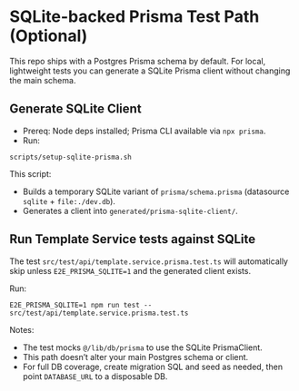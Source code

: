 # SQLite-backed Prisma Test Path (Optional)

This repo ships with a Postgres Prisma schema by default. For local, lightweight tests you can generate a SQLite Prisma client without changing the main schema.

## Generate SQLite Client

- Prereq: Node deps installed; Prisma CLI available via `npx prisma`.
- Run:

```
scripts/setup-sqlite-prisma.sh
```

This script:
- Builds a temporary SQLite variant of `prisma/schema.prisma` (datasource `sqlite` + `file:./dev.db`).
- Generates a client into `generated/prisma-sqlite-client/`.

## Run Template Service tests against SQLite

The test `src/test/api/template.service.prisma.test.ts` will automatically skip unless `E2E_PRISMA_SQLITE=1` and the generated client exists.

Run:

```
E2E_PRISMA_SQLITE=1 npm run test -- src/test/api/template.service.prisma.test.ts
```

Notes:
- The test mocks `@/lib/db/prisma` to use the SQLite PrismaClient.
- This path doesn’t alter your main Postgres schema or client.
- For full DB coverage, create migration SQL and seed as needed, then point `DATABASE_URL` to a disposable DB.

